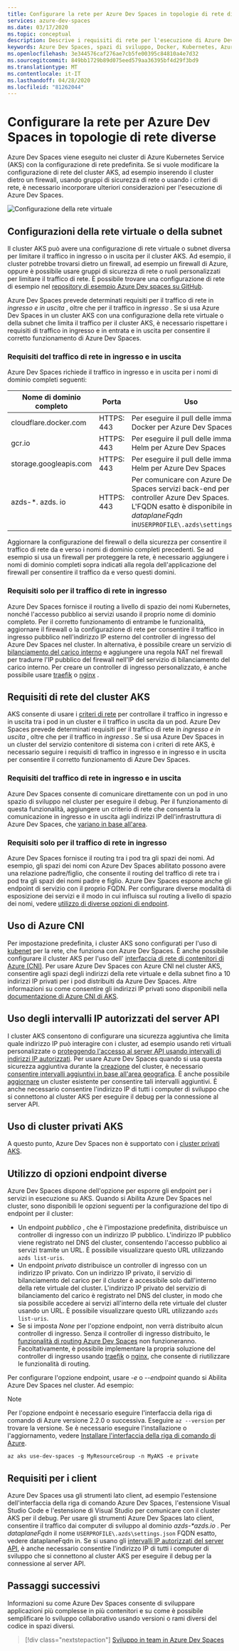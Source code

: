 ```yaml
---
title: Configurare la rete per Azure Dev Spaces in topologie di rete diverse
services: azure-dev-spaces
ms.date: 03/17/2020
ms.topic: conceptual
description: Descrive i requisiti di rete per l'esecuzione di Azure Dev Spaces nei servizi Kubernetes di Azure
keywords: Azure Dev Spaces, spazi di sviluppo, Docker, Kubernetes, Azure, AKS, servizio Azure Kubernetes, contenitori, CNI, kubenet, SDN, rete
ms.openlocfilehash: 3e344576caf276ae7cb5fe00395c84810a4e7d32
ms.sourcegitcommit: 849bb1729b89d075eed579aa36395bf4d29f3bd9
ms.translationtype: MT
ms.contentlocale: it-IT
ms.lasthandoff: 04/28/2020
ms.locfileid: "81262044"
---
```

# <a name="configure-networking-for-azure-dev-spaces-in-different-network-topologies"></a>Configurare la rete per Azure Dev Spaces in topologie di rete diverse

Azure Dev Spaces viene eseguito nei cluster di Azure Kubernetes Service (AKS) con la configurazione di rete predefinita. Se si vuole modificare la configurazione di rete del cluster AKS, ad esempio inserendo il cluster dietro un firewall, usando gruppi di sicurezza di rete o usando i criteri di rete, è necessario incorporare ulteriori considerazioni per l'esecuzione di Azure Dev Spaces.

![Configurazione della rete virtuale](media/configure-networking/virtual-network-clusters.svg)

## <a name="virtual-network-or-subnet-configurations"></a>Configurazioni della rete virtuale o della subnet

Il cluster AKS può avere una configurazione di rete virtuale o subnet diversa per limitare il traffico in ingresso o in uscita per il cluster AKS. Ad esempio, il cluster potrebbe trovarsi dietro un firewall, ad esempio un firewall di Azure, oppure è possibile usare gruppi di sicurezza di rete o ruoli personalizzati per limitare il traffico di rete. È possibile trovare una configurazione di rete di esempio nel [repository di esempio Azure Dev spaces su GitHub][sample-repo].

Azure Dev Spaces prevede determinati requisiti per il traffico di rete in *ingresso e in uscita* , oltre che per il traffico in *ingresso* . Se si usa Azure Dev Spaces in un cluster AKS con una configurazione della rete virtuale o della subnet che limita il traffico per il cluster AKS, è necessario rispettare i requisiti di traffico in ingresso e in entrata e in uscita per consentire il corretto funzionamento di Azure Dev Spaces.

### <a name="ingress-and-egress-network-traffic-requirements"></a>Requisiti del traffico di rete in ingresso e in uscita

Azure Dev Spaces richiede il traffico in ingresso e in uscita per i nomi di dominio completi seguenti:

| Nome di dominio completo                       | Porta       | Uso      |
|----------------------------|------------|----------|
| cloudflare.docker.com      | HTTPS: 443 | Per eseguire il pull delle immagini Docker per Azure Dev Spaces |
| gcr.io                     | HTTPS: 443 | Per eseguire il pull delle immagini Helm per Azure Dev Spaces |
| storage.googleapis.com     | HTTPS: 443 | Per eseguire il pull delle immagini Helm per Azure Dev Spaces |
| azds-*. azds. io             | HTTPS: 443 | Per comunicare con Azure Dev Spaces servizi back-end per il controller Azure Dev Spaces. L'FQDN esatto è disponibile in *dataplaneFqdn* in`USERPROFILE\.azds\settings.json` |

Aggiornare la configurazione del firewall o della sicurezza per consentire il traffico di rete da e verso i nomi di dominio completi precedenti. Se ad esempio si usa un firewall per proteggere la rete, è necessario aggiungere i nomi di dominio completi sopra indicati alla regola dell'applicazione del firewall per consentire il traffico da e verso questi domini.

### <a name="ingress-only-network-traffic-requirements"></a>Requisiti solo per il traffico di rete in ingresso

Azure Dev Spaces fornisce il routing a livello di spazio dei nomi Kubernetes, nonché l'accesso pubblico ai servizi usando il proprio nome di dominio completo. Per il corretto funzionamento di entrambe le funzionalità, aggiornare il firewall o la configurazione di rete per consentire il traffico in ingresso pubblico nell'indirizzo IP esterno del controller di ingresso del Azure Dev Spaces nel cluster. In alternativa, è possibile creare un servizio di [bilanciamento del carico interno][aks-internal-lb] e aggiungere una regola NAT nel firewall per tradurre l'IP pubblico del firewall nell'IP del servizio di bilanciamento del carico interno. Per creare un controller di ingresso personalizzato, è anche possibile usare [traefik][traefik-ingress] o [nginx][nginx-ingress] .

## <a name="aks-cluster-network-requirements"></a>Requisiti di rete del cluster AKS

AKS consente di usare i [criteri di rete][aks-network-policies] per controllare il traffico in ingresso e in uscita tra i pod in un cluster e il traffico in uscita da un pod. Azure Dev Spaces prevede determinati requisiti per il traffico di rete in *ingresso e in uscita* , oltre che per il traffico in *ingresso* . Se si usa Azure Dev Spaces in un cluster del servizio contenitore di sistema con i criteri di rete AKS, è necessario seguire i requisiti di traffico in ingresso e in ingresso e in uscita per consentire il corretto funzionamento di Azure Dev Spaces.

### <a name="ingress-and-egress-network-traffic-requirements"></a>Requisiti del traffico di rete in ingresso e in uscita

Azure Dev Spaces consente di comunicare direttamente con un pod in uno spazio di sviluppo nel cluster per eseguire il debug. Per il funzionamento di questa funzionalità, aggiungere un criterio di rete che consenta la comunicazione in ingresso e in uscita agli indirizzi IP dell'infrastruttura di Azure Dev Spaces, che [variano in base all'area][dev-spaces-ip-auth-range-regions].

### <a name="ingress-only-network-traffic-requirements"></a>Requisiti solo per il traffico di rete in ingresso

Azure Dev Spaces fornisce il routing tra i pod tra gli spazi dei nomi. Ad esempio, gli spazi dei nomi con Azure Dev Spaces abilitato possono avere una relazione padre/figlio, che consente il routing del traffico di rete tra i pod tra gli spazi dei nomi padre e figlio. Azure Dev Spaces espone anche gli endpoint di servizio con il proprio FQDN. Per configurare diverse modalità di esposizione dei servizi e il modo in cui influisca sul routing a livello di spazio dei nomi, vedere [utilizzo di diverse opzioni di endpoint][endpoint-options].

## <a name="using-azure-cni"></a>Uso di Azure CNI

Per impostazione predefinita, i cluster AKS sono configurati per l'uso di [kubenet][aks-kubenet] per la rete, che funziona con Azure Dev Spaces. È anche possibile configurare il cluster AKS per l'uso dell' [interfaccia di rete di contenitori di Azure (CNI)][aks-cni]. Per usare Azure Dev Spaces con Azure CNI nel cluster AKS, consentire agli spazi degli indirizzi della rete virtuale e della subnet fino a 10 indirizzi IP privati per i pod distribuiti da Azure Dev Spaces. Altre informazioni su come consentire gli indirizzi IP privati sono disponibili nella [documentazione di Azure CNI di AKS][aks-cni-ip-planning].

## <a name="using-api-server-authorized-ip-ranges"></a>Uso degli intervalli IP autorizzati del server API

I cluster AKS consentono di configurare una sicurezza aggiuntiva che limita quale indirizzo IP può interagire con i cluster, ad esempio usando reti virtuali personalizzate o [proteggendo l'accesso al server API usando intervalli di indirizzi IP autorizzati][aks-ip-auth-ranges]. Per usare Azure Dev Spaces quando si usa questa sicurezza aggiuntiva durante la [creazione][aks-ip-auth-range-create] del cluster, è necessario [consentire intervalli aggiuntivi in base all'area geografica][dev-spaces-ip-auth-range-regions]. È anche possibile [aggiornare][aks-ip-auth-range-update] un cluster esistente per consentire tali intervalli aggiuntivi. È anche necessario consentire l'indirizzo IP di tutti i computer di sviluppo che si connettono al cluster AKS per eseguire il debug per la connessione al server API.

## <a name="using-aks-private-clusters"></a>Uso di cluster privati AKS

A questo punto, Azure Dev Spaces non è supportato con i [cluster privati AKS][aks-private-clusters].

## <a name="using-different-endpoint-options"></a>Utilizzo di opzioni endpoint diverse

Azure Dev Spaces dispone dell'opzione per esporre gli endpoint per i servizi in esecuzione su AKS. Quando si Abilita Azure Dev Spaces nel cluster, sono disponibili le opzioni seguenti per la configurazione del tipo di endpoint per il cluster:

* Un endpoint *pubblico* , che è l'impostazione predefinita, distribuisce un controller di ingresso con un indirizzo IP pubblico. L'indirizzo IP pubblico viene registrato nel DNS del cluster, consentendo l'accesso pubblico ai servizi tramite un URL. È possibile visualizzare questo URL utilizzando `azds list-uris`.
* Un endpoint *privato* distribuisce un controller di ingresso con un indirizzo IP privato. Con un indirizzo IP privato, il servizio di bilanciamento del carico per il cluster è accessibile solo dall'interno della rete virtuale del cluster. L'indirizzo IP privato del servizio di bilanciamento del carico è registrato nel DNS del cluster, in modo che sia possibile accedere ai servizi all'interno della rete virtuale del cluster usando un URL. È possibile visualizzare questo URL utilizzando `azds list-uris`.
* Se si imposta *None* per l'opzione endpoint, non verrà distribuito alcun controller di ingresso. Senza il controller di ingresso distribuito, le [funzionalità di routing Azure Dev Spaces][dev-spaces-routing] non funzioneranno. Facoltativamente, è possibile implementare la propria soluzione del controller di ingresso usando [traefik][traefik-ingress] o [nginx][nginx-ingress], che consente di riutilizzare le funzionalità di routing.

Per configurare l'opzione endpoint, usare *-e* o *--endpoint* quando si Abilita Azure Dev Spaces nel cluster. Ad esempio:

> [!NOTE]
> Per l'opzione endpoint è necessario eseguire l'interfaccia della riga di comando di Azure versione 2.2.0 o successiva. Eseguire `az --version` per trovare la versione. Se è necessario eseguire l'installazione o l'aggiornamento, vedere [Installare l'interfaccia della riga di comando di Azure][azure-cli-install].

```azurecli
az aks use-dev-spaces -g MyResourceGroup -n MyAKS -e private
```

## <a name="client-requirements"></a>Requisiti per i client

Azure Dev Spaces usa gli strumenti lato client, ad esempio l'estensione dell'interfaccia della riga di comando Azure Dev Spaces, l'estensione Visual Studio Code e l'estensione di Visual Studio per comunicare con il cluster AKS per il debug. Per usare gli strumenti Azure Dev Spaces lato client, consentire il traffico dai computer di sviluppo al dominio *azds-\*azds.io* . Per *dataplaneFqdn* il nome `USERPROFILE\.azds\settings.json` FQDN esatto, vedere dataplaneFqdn in. Se si usano gli [intervalli IP autorizzati del server API][auth-range-section], è anche necessario consentire l'indirizzo IP di tutti i computer di sviluppo che si connettono al cluster AKS per eseguire il debug per la connessione al server API.

## <a name="next-steps"></a>Passaggi successivi

Informazioni su come Azure Dev Spaces consente di sviluppare applicazioni più complesse in più contenitori e su come è possibile semplificare lo sviluppo collaborativo usando versioni o rami diversi del codice in spazi diversi.

> [!div class="nextstepaction"]
> [Sviluppo in team in Azure Dev Spaces][team-quickstart]

[aks-cni]: ../aks/configure-azure-cni.md
[aks-cni-ip-planning]: ../aks/configure-azure-cni.md#plan-ip-addressing-for-your-cluster
[aks-kubenet]: ../aks/configure-kubenet.md
[aks-internal-lb]: ../aks/internal-lb.md
[aks-ip-auth-ranges]: ../aks/api-server-authorized-ip-ranges.md
[aks-ip-auth-range-create]: ../aks/api-server-authorized-ip-ranges.md#create-an-aks-cluster-with-api-server-authorized-ip-ranges-enabled
[aks-ip-auth-range-update]: ../aks/api-server-authorized-ip-ranges.md#update-a-clusters-api-server-authorized-ip-ranges
[aks-network-policies]: ../aks/use-network-policies.md
[aks-private-clusters]: ../aks/private-clusters.md
[auth-range-section]: #using-api-server-authorized-ip-ranges
[azure-cli-install]: /cli/azure/install-azure-cli
[dev-spaces-ip-auth-range-regions]: https://github.com/Azure/dev-spaces/tree/master/public-ips
[dev-spaces-routing]: how-dev-spaces-works-routing.md
[endpoint-options]: #using-different-endpoint-options
[traefik-ingress]: how-to/ingress-https-traefik.md
[nginx-ingress]: how-to/ingress-https-nginx.md
[sample-repo]: https://github.com/Azure/dev-spaces/tree/master/advanced%20networking
[team-quickstart]: quickstart-team-development.md